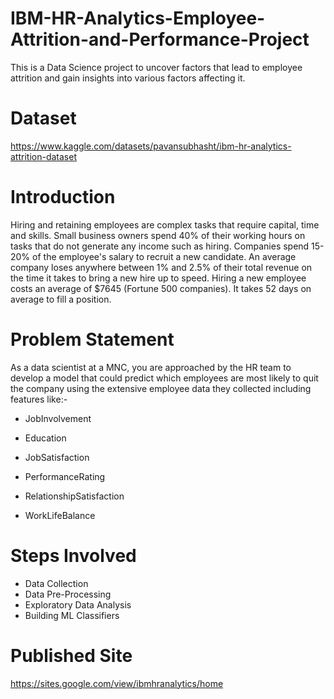 # IBM-HR-Analytics-Employee-Attrition-and-Performance-Project
This is a Data Science project to uncover factors that lead to employee attrition and gain insights into various factors affecting it.

# Dataset
https://www.kaggle.com/datasets/pavansubhasht/ibm-hr-analytics-attrition-dataset

# Introduction
Hiring and  retaining employees are complex tasks that require capital, time and skills. Small business owners spend 40% of their working hours  on tasks that do not generate any income such as hiring. Companies spend 15-20% of the employee's salary to recruit a new candidate. An average company loses anywhere between 1% and 2.5% of their total revenue on the time it takes to bring a new hire up to speed. Hiring a new employee costs an average of $7645 (Fortune 500 companies). It takes 52 days on average to fill a position.

# Problem Statement
As a data scientist at a MNC, you are approached by the HR team to develop a model that could predict which employees are most likely to quit the company using the extensive employee data they collected including features like:-

* JobInvolvement

* Education

* JobSatisfaction

* PerformanceRating

* RelationshipSatisfaction

* WorkLifeBalance

# Steps Involved
* Data Collection
* Data Pre-Processing
* Exploratory Data Analysis
* Building ML Classifiers


# Published Site
https://sites.google.com/view/ibmhranalytics/home
